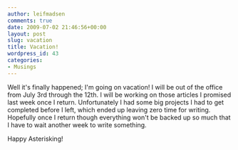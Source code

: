 ```yaml
---
author: leifmadsen
comments: true
date: 2009-07-02 21:46:56+00:00
layout: post
slug: vacation
title: Vacation!
wordpress_id: 43
categories:
- Musings
---
```


Well it's finally happened; I'm going on vacation! I will be out of the office from July 3rd through the 12th. I will be working on those articles I promised last week once I return. Unfortunately I had some big projects I had to get completed before I left, which ended up leaving zero time for writing. Hopefully once I return though everything won't be backed up so much that I have to wait another week to write something.

Happy Asterisking!
